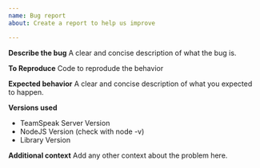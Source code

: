 ```yaml
---
name: Bug report
about: Create a report to help us improve

---
```


**Describe the bug**
A clear and concise description of what the bug is.

**To Reproduce**
Code to reprodude the behavior

**Expected behavior**
A clear and concise description of what you expected to happen.

**Versions used**
 - TeamSpeak Server Version
 - NodeJS Version (check with node -v)
 - Library Version

**Additional context**
Add any other context about the problem here.
